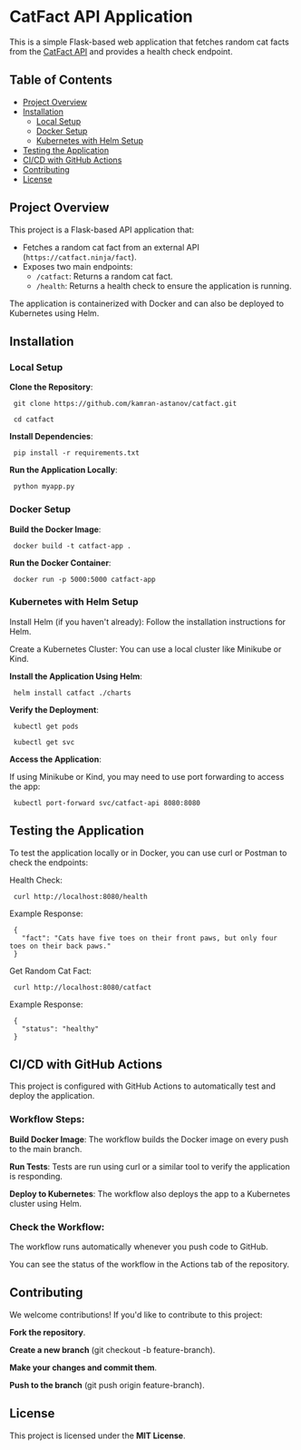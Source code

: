 # CatFact API Application

This is a simple Flask-based web application that fetches random cat facts from the [CatFact API](https://catfact.ninja/fact) and provides a health check endpoint.

## Table of Contents
- [Project Overview](#project-overview)
- [Installation](#installation)
  - [Local Setup](#local-setup)
  - [Docker Setup](#docker-setup)
  - [Kubernetes with Helm Setup](#kubernetes-with-helm-setup)
- [Testing the Application](#testing-the-application)
- [CI/CD with GitHub Actions](#cicd-with-github-actions)
- [Contributing](#contributing)
- [License](#license)

## Project Overview

This project is a Flask-based API application that:
- Fetches a random cat fact from an external API (`https://catfact.ninja/fact`).
- Exposes two main endpoints: 
  - `/catfact`: Returns a random cat fact.
  - `/health`: Returns a health check to ensure the application is running.
  
The application is containerized with Docker and can also be deployed to Kubernetes using Helm.

## Installation

### Local Setup

**Clone the Repository**:

	 git clone https://github.com/kamran-astanov/catfact.git

	 cd catfact
**Install Dependencies**:

	 pip install -r requirements.txt
**Run the Application Locally**:

	 python myapp.py



### Docker Setup
**Build the Docker Image**:

	 docker build -t catfact-app .
 **Run the Docker Container**:

	 docker run -p 5000:5000 catfact-app


### Kubernetes with Helm Setup
Install Helm (if you haven't already): Follow the installation instructions for Helm.

Create a Kubernetes Cluster: You can use a local cluster like Minikube or Kind.

**Install the Application Using Helm**:

	 helm install catfact ./charts
**Verify the Deployment**: 

	 kubectl get pods

	 kubectl get svc

**Access the Application**: 

If using Minikube or Kind, you may need to use port forwarding to access the app:

	 kubectl port-forward svc/catfact-api 8080:8080


## Testing the Application

To test the application locally or in Docker, you can use curl or Postman to check the endpoints:

Health Check:

	 curl http://localhost:8080/health

Example Response:

	 { 
	   "fact": "Cats have five toes on their front paws, but only four toes on their back paws."
	 }

Get Random Cat Fact:

	 curl http://localhost:8080/catfact

Example Response:

	 {
	   "status": "healthy"
	 }

## CI/CD with GitHub Actions

This project is configured with GitHub Actions to automatically test and deploy the application.

### Workflow Steps:

**Build Docker Image**: The workflow builds the Docker image on every push to the main branch.

**Run Tests**: Tests are run using curl or a similar tool to verify the application is responding.

**Deploy to Kubernetes**: The workflow also deploys the app to a Kubernetes cluster using Helm.


### Check the Workflow:

The workflow runs automatically whenever you push code to GitHub.

You can see the status of the workflow in the Actions tab of the repository.

## Contributing

We welcome contributions! If you'd like to contribute to this project:

**Fork the repository**.

**Create a new branch** (git checkout -b feature-branch).

**Make your changes and commit them**.

**Push to the branch** (git push origin feature-branch).

## License

This project is licensed under the **MIT License**.
